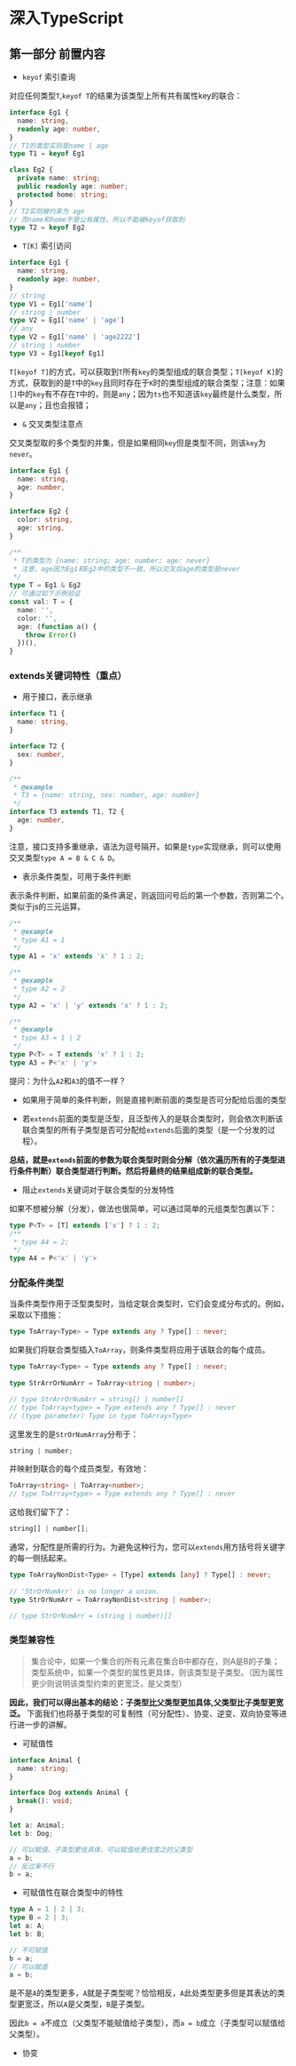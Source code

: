 # 深入TypeScript

## 第一部分 前置内容

* `keyof` 索引查询

对应任何类型`T`,`keyof T`的结果为该类型上所有共有属性key的联合：

```typescript
interface Eg1 {
  name: string,
  readonly age: number,
}
// T1的类型实则是name | age
type T1 = keyof Eg1

class Eg2 {
  private name: string;
  public readonly age: number;
  protected home: string;
}
// T2实则被约束为 age
// 而name和home不是公有属性，所以不能被keyof获取到
type T2 = keyof Eg2
```

* `T[K]` 索引访问

```typescript
interface Eg1 {
  name: string,
  readonly age: number,
}
// string
type V1 = Eg1['name']
// string | number
type V2 = Eg1['name' | 'age']
// any
type V2 = Eg1['name' | 'age2222']
// string | number
type V3 = Eg1[keyof Eg1]
```

`T[keyof T]`的方式，可以获取到`T`所有`key`的类型组成的联合类型；`T[keyof K]`的方式，获取到的是`T`中的`key`且同时存在于`K`时的类型组成的联合类型；注意：如果`[]`中的`key`有不存在`T`中的，则是`any`；因为`ts`也不知道该`key`最终是什么类型，所以是`any`；且也会报错；

* `&` 交叉类型注意点

交叉类型取的多个类型的并集，但是如果相同`key`但是类型不同，则该`key`为`never`。

```typescript
interface Eg1 {
  name: string,
  age: number,
}

interface Eg2 {
  color: string,
  age: string,
}

/**
 * T的类型为 {name: string; age: number; age: never}
 * 注意，age因为Eg1和Eg2中的类型不一致，所以交叉后age的类型是never
 */
type T = Eg1 & Eg2
// 可通过如下示例验证
const val: T = {
  name: '',
  color: '',
  age: (function a() {
    throw Error()
  })(),
}
```

### extends关键词特性（重点）

* 用于接口，表示继承

```typescript
interface T1 {
  name: string,
}

interface T2 {
  sex: number,
}

/**
 * @example
 * T3 = {name: string, sex: number, age: number}
 */
interface T3 extends T1, T2 {
  age: number,
}
```

注意，接口支持多重继承，语法为逗号隔开。如果是`type`实现继承，则可以使用交叉类型`type A = B & C & D`。

* 表示条件类型，可用于条件判断

表示条件判断，如果前面的条件满足，则返回问号后的第一个参数，否则第二个。类似于js的三元运算。

```typescript
/**
 * @example
 * type A1 = 1
 */
type A1 = 'x' extends 'x' ? 1 : 2;

/**
 * @example
 * type A2 = 2
 */
type A2 = 'x' | 'y' extends 'x' ? 1 : 2;

/**
 * @example
 * type A3 = 1 | 2
 */
type P<T> = T extends 'x' ? 1 : 2;
type A3 = P<'x' | 'y'>
```

提问：为什么`A2`和`A3`的值不一样？

* 如果用于简单的条件判断，则是直接判断前面的类型是否可分配给后面的类型

* 若`extends`前面的类型是泛型，且泛型传入的是联合类型时，则会依次判断该联合类型的所有子类型是否可分配给`extends`后面的类型（是一个分发的过程）。

**总结，就是`extends`前面的参数为联合类型时则会分解（依次遍历所有的子类型进行条件判断）联合类型进行判断。然后将最终的结果组成新的联合类型。**

* 阻止`extends`关键词对于联合类型的分发特性

如果不想被分解（分发），做法也很简单，可以通过简单的元组类型包裹以下：

```typescript
type P<T> = [T] extends ['x'] ? 1 : 2;
/**
 * type A4 = 2;
 */
type A4 = P<'x' | 'y'>
```

### 分配条件类型

当条件类型作用于泛型类型时，当给定联合类型时，它们会变成分布式的。例如，采取以下措施：

```ts
type ToArray<Type> = Type extends any ? Type[] : never;
```

如果我们将联合类型插入`ToArray`，则条件类型将应用于该联合的每个成员。

```ts
type ToArray<Type> = Type extends any ? Type[] : never;
 
type StrArrOrNumArr = ToArray<string | number>;

// type StrArrOrNumArr = string[] | number[]
// type ToArray<type> = Type extends any ? Type[] : never
// (type parameter) Type in type ToArray<Type>
```

这里发生的是`StrOrNumArray`分布于：

```ts
string | number;
```

并映射到联合的每个成员类型，有效地：

```ts
ToArray<string> | ToArray<number>;
// type ToArray<type> = Type extends any ? Type[] : never
```

这给我们留下了：

```ts
string[] | number[];
```

通常，分配性是所需的行为。为避免这种行为，您可以`extends`用方括号将关键字的每一侧括起来。

```ts
type ToArrayNonDist<Type> = [Type] extends [any] ? Type[] : never;
 
// 'StrOrNumArr' is no longer a union.
type StrOrNumArr = ToArrayNonDist<string | number>;

// type StrOrNumArr = (string | number)[]
```

### 类型兼容性

> 集合论中，如果一个集合的所有元素在集合B中都存在，则A是B的子集；
> 类型系统中，如果一个类型的属性更具体，则该类型是子类型。（因为属性更少则说明该类型约束的更宽泛，是父类型）

**因此，我们可以得出基本的结论：子类型比父类型更加具体,父类型比子类型更宽泛。** 下面我们也将基于类型的可复制性（可分配性）、协变、逆变、双向协变等进行进一步的讲解。

* 可赋值性

```ts
interface Animal {
  name: string;
}

interface Dog extends Animal {
  break(): void;
}

let a: Animal;
let b: Dog;

// 可以赋值，子类型更佳具体，可以赋值给更佳宽泛的父类型
a = b;
// 反过来不行
b = a;
```

* 可赋值性在联合类型中的特性

```ts
type A = 1 | 2 | 3;
type B = 2 | 3;
let a: A;
let b: B;

// 不可赋值
b = a;
// 可以赋值
a = b;
```

是不是`A`的类型更多，`A`就是子类型呢？恰恰相反，`A`此处类型更多但是其表达的类型更宽泛，所以`A`是父类型，`B`是子类型。

因此`b = a`不成立（父类型不能赋值给子类型），而`a = b`成立（子类型可以赋值给父类型）。

* 协变
